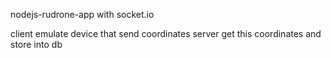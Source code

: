 nodejs-rudrone-app with socket.io

client emulate device that send coordinates
server get this coordinates and store into db